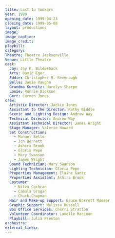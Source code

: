 ```yaml
---
title: Lost In Yonkers
year: 1999
opening_date: 1999-04-23
closing_date: 1999-05-08
layout: productions
image:
image_caption:
image_credit:
playbill:
category: 
Theatre: Theatre Jacksonville
Venue: Little Theatre
cast:
  Jay: Jay P. Bilderback
  Arty: David Eger
  Eddie: Christopher M. Revenaugh
  Bella: Jamie Vaughn
  Grandma Kurnitz: Harolyn Sharpe
  Louie: Ronnie Dickson
  Gert: Carmen Jones
crew:
  Artistic Director: Jackie Jones
  Assistant to the Director: Kathy Biddle
  Scenic and Lighting Design: Andrew Way
  Technical Director: Andrew Way
  Assistant Technical Director: James Wright
  Stage Manager: Valerie Howard
  Set Construction:
    - Manuel Bello
    - Jon Bennett
    - Ashira Brook
    - Gloria Pepe
    - Mary Swanson
    - James Wright
  Sound Technician: Mary Swanson
  Lighting Technician: Gloria Pepe
  Properties Management: Elaine Gantz
  Properties Assistant: Ashira Brook
  Costumer:
    - Nitza Cochran
    - Camala Grogan
    - Chuck Chapman
  Hair and Make-up Support: Bruce Barrett Musser
  Graphic Support: Melissa Russell
  Box Office Services: Cherri Stratton
  Volunteer Coordinator: Lovelle MacLean
  Playbill: Julia Preston
orchestra:
external_links:
---
```

